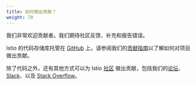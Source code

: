 ```yaml
---
title: 如何做出贡献？
weight: 70
---
```


我们非常欢迎贡献者。我们期待社区反馈、补充和报告错误。

Istio 的代码存储库托管在 [GitHub](https://github.com/istio) 上。请参阅我们的[贡献指南](https://github.com/istio/community/blob/master/CONTRIBUTING.md)以了解如何对项目做出贡献。

除了代码之外，还有其他方式可以为 Istio [社区](/zh/about/community/) 做出贡献，包括我们的[论坛](https://discuss.istio.io)、
[Slack](https://slack.istio.com)、以及 [Stack Overflow](https://stackoverflow.com/questions/tagged/istio)。
